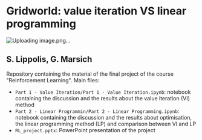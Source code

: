 # Gridworld: value iteration VS linear programming
![Uploading image.png…]()

## S. Lippolis, G. Marsich
Repository containing the material of the final project of the course "Reinforcement Learning".
Main files:
- `Part 1 - Value Iteration/Part 1 - Value Iteration.ipynb`: notebook containing the discussion and the results about the value iteration (VI) method
- `Part 2 - Linear Programmin/Part 2 - Linear Programming.ipynb`: notebook containing the discussion and the results about optimisation, the linear programming method (LP) and comparison between VI and LP
- `RL_project.pptx`: PowerPoint presentation of the project
